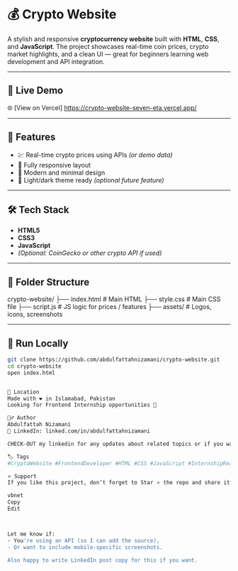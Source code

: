 # 💰 Crypto Website

A stylish and responsive **cryptocurrency website** built with **HTML**, **CSS**, and **JavaScript**. The project showcases real-time coin prices, crypto market highlights, and a clean UI — great for beginners learning web development and API integration.

---

## 🔗 Live Demo

🌐 [View on Vercel] https://crypto-website-seven-eta.vercel.app/

---


## 🧠 Features

- 💹 Real-time crypto prices using APIs *(or demo data)*
- 📱 Fully responsive layout
- 🎨 Modern and minimal design
- 🌙 Light/dark theme ready *(optional future feature)*

---

## 🛠️ Tech Stack

- **HTML5**
- **CSS3**
- **JavaScript**
- *(Optional: CoinGecko or other crypto API if used)*

---

## 📁 Folder Structure


crypto-website/
├── index.html # Main HTML
├── style.css # Main CSS file
├── script.js # JS logic for prices / features
├── assets/ # Logos, icons, screenshots


---

## 🚀 Run Locally

```bash
git clone https://github.com/abdulfattahnizamani/crypto-website.git
cd crypto-website
open index.html


📍 Location
Made with ❤️ in Islamabad, Pakistan
Looking for Frontend Internship opportunities 🚀

🙋‍♂️ Author
Abdulfattah Nizamani
🔗 LinkedIn: linked.com/in/abdulfattahnizamani

CHECK-OUT my linkedin for any updates about related topics or if you want see my progress.

🏷️ Tags
#CryptoWebsite #FrontendDeveloper #HTML #CSS #JavaScript #InternshipReady #IslamabadDevelopers #CryptoDashboard

⭐ Support
If you like this project, don’t forget to Star ⭐ the repo and share it!

vbnet
Copy
Edit



Let me know if:
- You're using an API (so I can add the source),
- Or want to include mobile-specific screenshots.

Also happy to write LinkedIn post copy for this if you want.

